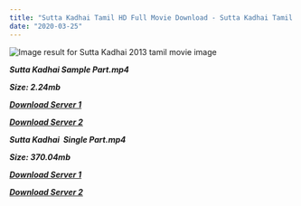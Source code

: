 ```yaml
---
title: "Sutta Kadhai Tamil HD Full Movie Download - Sutta Kadhai Tamil HD Movie Download"
date: "2020-03-25"
---
```


![Image result for Sutta Kadhai   2013 tamil movie image](http://i.imgur.com/GGVQqgl.jpg)

**_Sutta Kadhai Sample Part.mp4_**

**_Size: 2.24mb_**

**_[Download Server 1](http://b7.wetransfer.vip/files/Tamil{8713b6b5f6e59cdcf244c33a3a7a492372c7347c9d869ddefa7d70dd3612d3d9}20Movies/Tamil{8713b6b5f6e59cdcf244c33a3a7a492372c7347c9d869ddefa7d70dd3612d3d9}20Recent{8713b6b5f6e59cdcf244c33a3a7a492372c7347c9d869ddefa7d70dd3612d3d9}20Movies/Sutta{8713b6b5f6e59cdcf244c33a3a7a492372c7347c9d869ddefa7d70dd3612d3d9}20Kadhai{8713b6b5f6e59cdcf244c33a3a7a492372c7347c9d869ddefa7d70dd3612d3d9}20(2013)/Sutta{8713b6b5f6e59cdcf244c33a3a7a492372c7347c9d869ddefa7d70dd3612d3d9}20Kadhai{8713b6b5f6e59cdcf244c33a3a7a492372c7347c9d869ddefa7d70dd3612d3d9}20HDRip/Sutta{8713b6b5f6e59cdcf244c33a3a7a492372c7347c9d869ddefa7d70dd3612d3d9}20Kadhai{8713b6b5f6e59cdcf244c33a3a7a492372c7347c9d869ddefa7d70dd3612d3d9}20(2013){8713b6b5f6e59cdcf244c33a3a7a492372c7347c9d869ddefa7d70dd3612d3d9}20Sample{8713b6b5f6e59cdcf244c33a3a7a492372c7347c9d869ddefa7d70dd3612d3d9}20(640x360).mp4)_**

**_[Download Server 2](http://b7.wetransfer.vip/files/Tamil{8713b6b5f6e59cdcf244c33a3a7a492372c7347c9d869ddefa7d70dd3612d3d9}20Movies/Tamil{8713b6b5f6e59cdcf244c33a3a7a492372c7347c9d869ddefa7d70dd3612d3d9}20Recent{8713b6b5f6e59cdcf244c33a3a7a492372c7347c9d869ddefa7d70dd3612d3d9}20Movies/Sutta{8713b6b5f6e59cdcf244c33a3a7a492372c7347c9d869ddefa7d70dd3612d3d9}20Kadhai{8713b6b5f6e59cdcf244c33a3a7a492372c7347c9d869ddefa7d70dd3612d3d9}20(2013)/Sutta{8713b6b5f6e59cdcf244c33a3a7a492372c7347c9d869ddefa7d70dd3612d3d9}20Kadhai{8713b6b5f6e59cdcf244c33a3a7a492372c7347c9d869ddefa7d70dd3612d3d9}20HDRip/Sutta{8713b6b5f6e59cdcf244c33a3a7a492372c7347c9d869ddefa7d70dd3612d3d9}20Kadhai{8713b6b5f6e59cdcf244c33a3a7a492372c7347c9d869ddefa7d70dd3612d3d9}20(2013){8713b6b5f6e59cdcf244c33a3a7a492372c7347c9d869ddefa7d70dd3612d3d9}20Sample{8713b6b5f6e59cdcf244c33a3a7a492372c7347c9d869ddefa7d70dd3612d3d9}20(640x360).mp4)_**

**_Sutta Kadhai  Single Part.mp4_**

**_Size: 370.04mb_**

**_[Download Server 1](http://b7.wetransfer.vip/files/Tamil{8713b6b5f6e59cdcf244c33a3a7a492372c7347c9d869ddefa7d70dd3612d3d9}20Movies/Tamil{8713b6b5f6e59cdcf244c33a3a7a492372c7347c9d869ddefa7d70dd3612d3d9}20Recent{8713b6b5f6e59cdcf244c33a3a7a492372c7347c9d869ddefa7d70dd3612d3d9}20Movies/Sutta{8713b6b5f6e59cdcf244c33a3a7a492372c7347c9d869ddefa7d70dd3612d3d9}20Kadhai{8713b6b5f6e59cdcf244c33a3a7a492372c7347c9d869ddefa7d70dd3612d3d9}20(2013)/Sutta{8713b6b5f6e59cdcf244c33a3a7a492372c7347c9d869ddefa7d70dd3612d3d9}20Kadhai{8713b6b5f6e59cdcf244c33a3a7a492372c7347c9d869ddefa7d70dd3612d3d9}20HDRip/Sutta{8713b6b5f6e59cdcf244c33a3a7a492372c7347c9d869ddefa7d70dd3612d3d9}20Kadhai{8713b6b5f6e59cdcf244c33a3a7a492372c7347c9d869ddefa7d70dd3612d3d9}20(2013){8713b6b5f6e59cdcf244c33a3a7a492372c7347c9d869ddefa7d70dd3612d3d9}20Single{8713b6b5f6e59cdcf244c33a3a7a492372c7347c9d869ddefa7d70dd3612d3d9}20Part{8713b6b5f6e59cdcf244c33a3a7a492372c7347c9d869ddefa7d70dd3612d3d9}20(640x360).mp4)_**

**_[Download Server 2](http://b7.wetransfer.vip/files/Tamil{8713b6b5f6e59cdcf244c33a3a7a492372c7347c9d869ddefa7d70dd3612d3d9}20Movies/Tamil{8713b6b5f6e59cdcf244c33a3a7a492372c7347c9d869ddefa7d70dd3612d3d9}20Recent{8713b6b5f6e59cdcf244c33a3a7a492372c7347c9d869ddefa7d70dd3612d3d9}20Movies/Sutta{8713b6b5f6e59cdcf244c33a3a7a492372c7347c9d869ddefa7d70dd3612d3d9}20Kadhai{8713b6b5f6e59cdcf244c33a3a7a492372c7347c9d869ddefa7d70dd3612d3d9}20(2013)/Sutta{8713b6b5f6e59cdcf244c33a3a7a492372c7347c9d869ddefa7d70dd3612d3d9}20Kadhai{8713b6b5f6e59cdcf244c33a3a7a492372c7347c9d869ddefa7d70dd3612d3d9}20HDRip/Sutta{8713b6b5f6e59cdcf244c33a3a7a492372c7347c9d869ddefa7d70dd3612d3d9}20Kadhai{8713b6b5f6e59cdcf244c33a3a7a492372c7347c9d869ddefa7d70dd3612d3d9}20(2013){8713b6b5f6e59cdcf244c33a3a7a492372c7347c9d869ddefa7d70dd3612d3d9}20Single{8713b6b5f6e59cdcf244c33a3a7a492372c7347c9d869ddefa7d70dd3612d3d9}20Part{8713b6b5f6e59cdcf244c33a3a7a492372c7347c9d869ddefa7d70dd3612d3d9}20(640x360).mp4)_**
